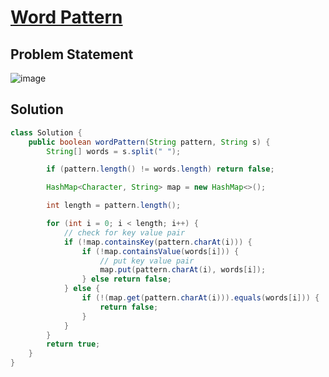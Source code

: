 # [Word Pattern](https://leetcode.com/problems/word-pattern/description/?envType=study-plan-v2&envId=top-interview-150)
## Problem Statement
![image](https://github.com/SiddhantKumarMaurya/LeetCode_Questions/assets/107787014/7e168cb2-327a-46e5-bb65-5d433a16557f)
## Solution
```java
class Solution {
    public boolean wordPattern(String pattern, String s) {
        String[] words = s.split(" ");

        if (pattern.length() != words.length) return false;

        HashMap<Character, String> map = new HashMap<>();

        int length = pattern.length();

        for (int i = 0; i < length; i++) {
            // check for key value pair
            if (!map.containsKey(pattern.charAt(i))) {
                if (!map.containsValue(words[i])) {
                    // put key value pair
                    map.put(pattern.charAt(i), words[i]);
                } else return false;
            } else {
                if (!(map.get(pattern.charAt(i))).equals(words[i])) {
                    return false;
                }
            }
        }
        return true;
    }
}
```
